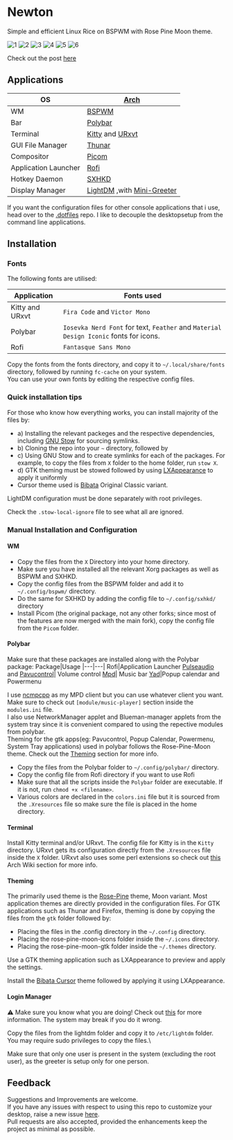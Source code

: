 # Newton
Simple and efficient Linux Rice on BSPWM with Rose Pine Moon theme.

![1](https://github.com/harishnkr/NewtonRice/blob/main/.github/assets/1.png)
![2](https://github.com/harishnkr/NewtonRice/blob/main/.github/assets/2.png)
![3](https://github.com/harishnkr/NewtonRice/blob/main/.github/assets/3.png)
![4](https://github.com/harishnkr/NewtonRice/blob/main/.github/assets/4.png)
![5](https://github.com/harishnkr/NewtonRice/blob/main/.github/assets/5.png)
![6](https://github.com/harishnkr/NewtonRice/blob/main/.github/assets/6.png)

Check out the post [here](https://www.reddit.com/r/unixporn/comments/11hbhve/bspwm_newton_rice/)
## Applications

|OS|[Arch](https://archlinux.org/)|
|---|---|
| WM | [BSPWM](https://github.com/baskerville/bspwm) |
|Bar  | [Polybar](https://github.com/polybar/polybar) |
|Terminal|[Kitty](https://github.com/kovidgoyal/kitty) and [URxvt](http://software.schmorp.de/pkg/rxvt-unicode.html)|
|GUI File Manager| [Thunar](https://docs.xfce.org/xfce/thunar/start)|
|Compositor| [Picom](https://github.com/yshui/picom)
|Application Launcher| [Rofi](https://github.com/davatorium/rofi)|
|Hotkey Daemon|[SXHKD](https://github.com/baskerville/sxhkd)|
|Display Manager|[LightDM](https://github.com/canonical/lightdm) ,with [Mini-Greeter](https://github.com/prikhi/lightdm-mini-greeter)|

If you want the configuration files for other console applications that i use, head over to the [.dotfiles](https://github.com/harishnkr/dotfiles) repo. I like to decouple the desktopsetup from the command line applications.

## Installation

### Fonts

The following fonts are utilised:

|Application|Fonts used|
|---|---|
Kitty and URxvt |```Fira Code``` and ```Victor Mono```
Polybar|```Iosevka Nerd Font``` for text, ```Feather``` and ```Material Design Iconic``` fonts for icons.
Rofi| ```Fantasque Sans Mono```

Copy the fonts from the fonts directory, and copy it to ```~/.local/share/fonts``` directory, followed by running ```fc-cache``` on your system.\
You can use your own fonts by editing the respective config files.

### Quick installation tips

For those who know how everything works, you can install majority of the files by: 

* a) Installing the relevant packeges and the respective dependencies, including [GNU Stow](https://www.gnu.org/software/stow/) for sourcing symlinks.
*  b) Cloning the repo into your ```~``` directory, followed by
* c) Using GNU Stow and to create symlinks for each of the packages. For example, to copy the files from ```X``` folder to the home folder, run ```stow X```.
* d) GTK theming must be stowed followed by using [LXAppearance](https://github.com/lxde/lxappearance) to apply it uniformly
* Cursor theme used is [Bibata](https://github.com/ful1e5/Bibata_Cursor) Original Classic variant.

LightDM configuration must be done separately with root privileges.

Check the ```.stow-local-ignore``` file to see what all are ignored.

### Manual Installation and Configuration

#### WM

* Copy the files from the ```X``` Directory into your home directory.
* Make sure you have installed all the relevant Xorg packages as well as BSPWM and SXHKD.
* Copy the config files from the BSPWM folder and add it to ```~/.config/bspwm/``` directory.
* Do the same for  SXHKD by adding the config file to ```~/.config/sxhkd/``` directory
* Install Picom (the original package, not any other forks; since most of the features are now merged with the main fork), copy the config file from the ```Picom``` folder.
#### Polybar

Make sure that these packages are installed along with the Polybar package:
Package|Usage
|---|---|
Rofi|Application Launcher
[Pulseaudio](https://github.com/pulseaudio) and [Pavucontrol](https://freedesktop.org/software/pulseaudio/pavucontrol/)| Volume control
[Mpd](https://www.musicpd.org/)| Music bar
[Yad](https://github.com/v1cont/yad)|Popup calendar and Powermenu

I use [ncmpcpp](https://github.com/ncmpcpp/ncmpcpp) as my MPD client but you can use whatever client you want. Make sure to check out ```[module/music-player]``` section inside the ```modules.ini``` file.\
I also use NetworkManager applet and Blueman-manager applets from the system tray since it is convenient compared to using the repective modules from polybar.\
Theming for the gtk apps(eg: Pavucontrol, Popup Calendar, Powermenu, System Tray applications) used in polybar follows the Rose-Pine-Moon theme. Check out the [Theming](https://github.com/harishnkr/NewtonRice#theming) section for more info.


* Copy the files from the Polybar folder to ```~/.config/polybar/``` directory.
* Copy the config file from Rofi directory if you want to use Rofi
* Make sure that all the scripts inside the ```Polybar``` folder are executable. If it is not, run ```chmod +x <filename>```.
* Various colors are declared in the ```colors.ini``` file but it is sourced from the ```.Xresources``` file so make sure the file is placed in the home directory.


#### Terminal

Install Kitty terminal and/or URxvt. The config file for Kitty is in the ```Kitty``` directory. URxvt gets its configuration directly from the ```.Xresources``` file inside the ```X``` folder. URxvt also uses some perl extensions so check out [this](https://wiki.archlinux.org/title/rxvt-unicode#Perl_extensions) Arch Wiki section for more info.


#### Theming

The primarily used theme is the [Rose-Pine](https://github.com/rose-pine/rose-pine-theme) theme, Moon variant.
Most application themes are directly provided in the configuration files. For GTK applications such as Thunar and Firefox, theming is done by copying the files from the ```gtk``` folder followed by:

* Placing the files in the .config directory in the ```~/.config``` directory.
* Placing the rose-pine-moon-icons folder inside the ```~/.icons``` directory.
* Placing the rose-pine-moon-gtk folder inside the ```~/.themes``` directory.

Use a GTK theming application such as LXAppearance to preview and apply the settings.

Install the [Bibata Cursor](https://github.com/ful1e5/Bibata_Cursor#how-to-get-it) theme followed by applying it using LXAppearance.

#### Login Manager

:warning: Make sure you know what you are doing! Check out [this](https://wiki.archlinux.org/title/LightDM) for more information. The system may break if you do it wrong.

Copy the files from the lightdm folder and copy it to ```/etc/lightdm``` folder. You may require sudo privileges to copy the files.\

Make sure that only one user is present in the system (excluding the root user), as the greeter is setup only for one person.


## Feedback

Suggestions and Improvements are welcome.\
If you have any issues with respect to using this repo to customize your desktop, raise a new issue [here](https://github.com/harishnkr/NewtonRice/issues/new).\
Pull requests are also accepted, provided the enhancements keep the project as minimal as possible.


